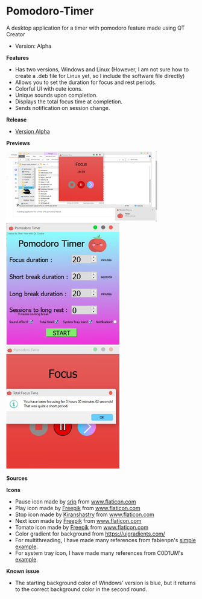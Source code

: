 # Pomodoro-Timer
A desktop application for a timer with pomodoro feature made using  QT Creator
* Version: Alpha

**Features**
 * Has two versions, Windows and Linux (However, I am not sure how to create a .deb file for Linux yet, so I include the software file directly)
 * Allows you to set the duration for focus and rest periods.
 * Colorful UI with cute icons.
 * Unique sounds upon completion.
 * Displays the total focus time at completion.
 * Sends notification on session change.

**Release**
  * <a href="https://github.com/HohShenYien/Pomodoro-Timer/releases/tag/DesktopApp">Version Alpha</a>

**Previews**

<img src = https://github.com/HohShenYien/Pomodoro-Timer/blob/main/Preview/Preview%201.jpg width="400" />

<img src = https://github.com/HohShenYien/Pomodoro-Timer/blob/main/Preview/Preview%202.jpg width="300" />

<img src = https://github.com/HohShenYien/Pomodoro-Timer/blob/main/Preview/Preview%203.jpg width="300"/>

**Sources**

**Icons**
  * Pause icon made by <a href="https://www.flaticon.com/authors/srip" title="srip">srip</a> from <a href="https://www.flaticon.com/" title="Flaticon">www.flaticon.com</a>
  * Play icon made by <a href="https://www.freepik.com" title="Freepik">Freepik</a> from <a href="https://www.flaticon.com/" title="Flaticon">www.flaticon.com</a>
  * Stop icon made by <a href="https://www.flaticon.com/authors/kiranshastry" title="Kiranshastry">Kiranshastry</a> from <a href="https://www.flaticon.com/" title="Flaticon">www.flaticon.com</a>
  * Next icon made by <a href="https://www.freepik.com" title="Freepik">Freepik</a> from <a href="https://www.flaticon.com/" title="Flaticon">www.flaticon.com</a>
  * Tomato icon made by <a href="https://www.freepik.com" title="Freepik">Freepik</a> from <a href="https://www.flaticon.com/" title="Flaticon">www.flaticon.com</a>
  * Color gradient for background from https://uigradients.com/
  * For multithreading, I have made many references from fabienpn's <a href="https://github.com/fabienpn/simple-qt-thread-example">simple example</a>.
  * For system tray icon, I have made many references from C0D1UM's <a href="https://github.com/C0D1UM/system-tray-icon-qt">example</a>.

**Known issue**
  * The starting background color of Windows' version is blue, but it returns to the correct background color in the second round.
